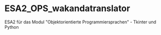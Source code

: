 # ESA2_OPS_wakandatranslator
ESA2 für das Modul "Objektorientierte Programmiersprachen" - Tkinter und Python
